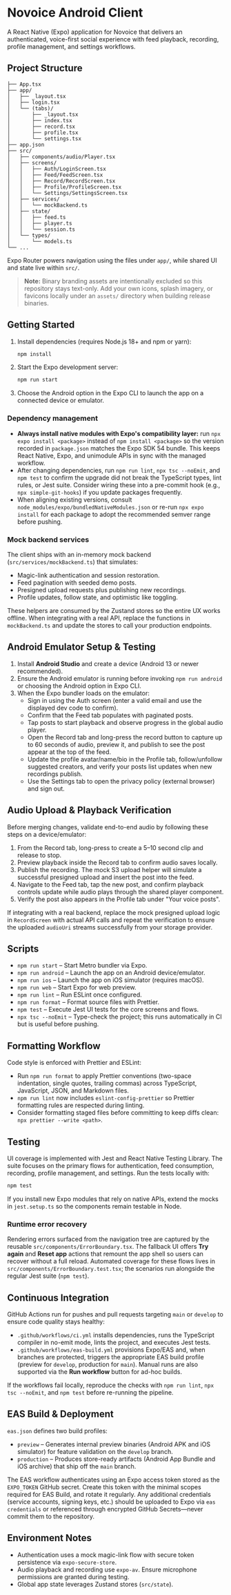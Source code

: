 # Novoice Android Client

A React Native (Expo) application for Novoice that delivers an authenticated, voice-first social experience with feed playback, recording, profile management, and settings workflows.

## Project Structure

```
├── App.tsx
├── app/
│   ├── _layout.tsx
│   ├── login.tsx
│   └── (tabs)/
│       ├── _layout.tsx
│       ├── index.tsx
│       ├── record.tsx
│       ├── profile.tsx
│       └── settings.tsx
├── app.json
├── src/
│   ├── components/audio/Player.tsx
│   ├── screens/
│   │   ├── Auth/LoginScreen.tsx
│   │   ├── Feed/FeedScreen.tsx
│   │   ├── Record/RecordScreen.tsx
│   │   ├── Profile/ProfileScreen.tsx
│   │   └── Settings/SettingsScreen.tsx
│   ├── services/
│   │   └── mockBackend.ts
│   ├── state/
│   │   ├── feed.ts
│   │   ├── player.ts
│   │   └── session.ts
│   └── types/
│       └── models.ts
└── ...
```

Expo Router powers navigation using the files under `app/`, while shared UI and state live within `src/`.

> **Note:** Binary branding assets are intentionally excluded so this repository stays text-only. Add your own icons, splash imagery, or favicons locally under an `assets/` directory when building release binaries.

## Getting Started

1. Install dependencies (requires Node.js 18+ and npm or yarn):

   ```bash
   npm install
   ```

2. Start the Expo development server:

   ```bash
   npm run start
   ```

3. Choose the Android option in the Expo CLI to launch the app on a connected device or emulator.

### Dependency management

- **Always install native modules with Expo's compatibility layer:** run `npx expo install <package>` instead of `npm install <package>` so the version recorded in `package.json` matches the Expo SDK 54 bundle. This keeps React Native, Expo, and unimodule APIs in sync with the managed workflow.
- After changing dependencies, run `npm run lint`, `npx tsc --noEmit`, and `npm test` to confirm the upgrade did not break the TypeScript types, lint rules, or Jest suite. Consider wiring these into a pre-commit hook (e.g., `npx simple-git-hooks`) if you update packages frequently.
- When aligning existing versions, consult `node_modules/expo/bundledNativeModules.json` or re-run `npx expo install` for each package to adopt the recommended semver range before pushing.

### Mock backend services

The client ships with an in-memory mock backend (`src/services/mockBackend.ts`) that simulates:

- Magic-link authentication and session restoration.
- Feed pagination with seeded demo posts.
- Presigned upload requests plus publishing new recordings.
- Profile updates, follow state, and optimistic like toggling.

These helpers are consumed by the Zustand stores so the entire UX works offline. When integrating with a real API, replace the functions in `mockBackend.ts` and update the stores to call your production endpoints.

## Android Emulator Setup & Testing

1. Install **Android Studio** and create a device (Android 13 or newer recommended).
2. Ensure the Android emulator is running before invoking `npm run android` or choosing the Android option in Expo CLI.
3. When the Expo bundler loads on the emulator:
   - Sign in using the Auth screen (enter a valid email and use the displayed dev code to confirm).
   - Confirm that the Feed tab populates with paginated posts.
   - Tap posts to start playback and observe progress in the global audio player.
   - Open the Record tab and long-press the record button to capture up to 60 seconds of audio, preview it, and publish to see the post appear at the top of the feed.
   - Update the profile avatar/name/bio in the Profile tab, follow/unfollow suggested creators, and verify your posts list updates when new recordings publish.
   - Use the Settings tab to open the privacy policy (external browser) and sign out.

## Audio Upload & Playback Verification

Before merging changes, validate end-to-end audio by following these steps on a device/emulator:

1. From the Record tab, long-press to create a 5–10 second clip and release to stop.
2. Preview playback inside the Record tab to confirm audio saves locally.
3. Publish the recording. The mock S3 upload helper will simulate a successful presigned upload and insert the post into the feed.
4. Navigate to the Feed tab, tap the new post, and confirm playback controls update while audio plays through the shared player component.
5. Verify the post also appears in the Profile tab under "Your voice posts".

If integrating with a real backend, replace the mock presigned upload logic in `RecordScreen` with actual API calls and repeat the verification to ensure the uploaded `audioUri` streams successfully from your storage provider.

## Scripts

- `npm run start` – Start Metro bundler via Expo.
- `npm run android` – Launch the app on an Android device/emulator.
- `npm run ios` – Launch the app on iOS simulator (requires macOS).
- `npm run web` – Start Expo for web preview.
- `npm run lint` – Run ESLint once configured.
- `npm run format` – Format source files with Prettier.
- `npm test` – Execute Jest UI tests for the core screens and flows.
- `npx tsc --noEmit` – Type-check the project; this runs automatically in CI but is useful before pushing.

## Formatting Workflow

Code style is enforced with Prettier and ESLint:

- Run `npm run format` to apply Prettier conventions (two-space indentation, single quotes, trailing commas) across TypeScript, JavaScript, JSON, and Markdown files.
- `npm run lint` now includes `eslint-config-prettier` so Prettier formatting rules are respected during linting.
- Consider formatting staged files before committing to keep diffs clean: `npx prettier --write <path>`.

## Testing

UI coverage is implemented with Jest and React Native Testing Library. The suite focuses on the primary flows for authentication, feed consumption, recording, profile management, and settings. Run the tests locally with:

```bash
npm test
```

If you install new Expo modules that rely on native APIs, extend the mocks in `jest.setup.ts` so the components remain testable in Node.

### Runtime error recovery

Rendering errors surfaced from the navigation tree are captured by the reusable `src/components/ErrorBoundary.tsx`. The fallback UI offers **Try again** and **Reset app** actions that remount the app shell so users can recover without a full reload. Automated coverage for these flows lives in `src/components/ErrorBoundary.test.tsx`; the scenarios run alongside the regular Jest suite (`npm test`).

## Continuous Integration

GitHub Actions run for pushes and pull requests targeting `main` or `develop` to ensure code quality stays healthy:

- `.github/workflows/ci.yml` installs dependencies, runs the TypeScript compiler in no-emit mode, lints the project, and executes Jest tests.
- `.github/workflows/eas-build.yml` provisions Expo/EAS and, when branches are protected, triggers the appropriate EAS build profile (preview for `develop`, production for `main`). Manual runs are also supported via the **Run workflow** button for ad-hoc builds.

If the workflows fail locally, reproduce the checks with `npm run lint`, `npx tsc --noEmit`, and `npm test` before re-running the pipeline.

## EAS Build & Deployment

`eas.json` defines two build profiles:

- `preview` – Generates internal preview binaries (Android APK and iOS simulator) for feature validation on the `develop` branch.
- `production` – Produces store-ready artifacts (Android App Bundle and iOS archive) that ship off the `main` branch.

The EAS workflow authenticates using an Expo access token stored as the `EXPO_TOKEN` GitHub secret. Create this token with the minimal scopes required for EAS Build, and rotate it regularly. Any additional credentials (service accounts, signing keys, etc.) should be uploaded to Expo via `eas credentials` or referenced through encrypted GitHub Secrets—never commit them to the repository.

## Environment Notes

- Authentication uses a mock magic-link flow with secure token persistence via `expo-secure-store`.
- Audio playback and recording use `expo-av`. Ensure microphone permissions are granted during testing.
- Global app state leverages Zustand stores (`src/state`).
